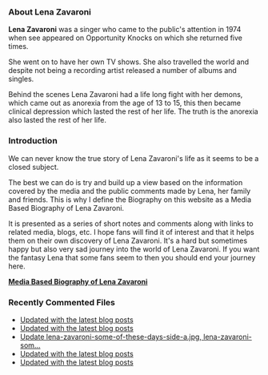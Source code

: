 ### About Lena Zavaroni

<p><strong>Lena Zavaroni</strong> was a singer who came to the public's attention in 1974 when see appeared on Opportunity Knocks on which she returned five times.</p>

<p>She went on to have her own TV shows. She also travelled the world and despite not being a recording artist released a number of albums and singles.</p>

<p>Behind the scenes Lena Zavaroni had a life long fight with her demons, which came out as anorexia from the age of 13 to 15, this then became clinical depression which lasted the rest of her life. The truth is the anorexia also lasted the rest of her life.</p>

### Introduction

<p>We can never know the true story of Lena Zavaroni's life as it seems to be a closed subject.</p>

<p>The best we can do is try and build up a view based on the information covered by the media and the public comments made by Lena, her family and friends. This is why I define the Biography on this website as a Media Based Biography of Lena Zavaroni.</p>

<p>It is presented as a series of short notes and comments along with links to related media, blogs, etc. I hope fans will find it of interest and that it helps them on their own discovery of Lena Zavaroni. It's a hard but sometimes happy but also very sad journey into the world of Lena Zavaroni. If you want the fantasy Lena that some fans seem to then you should end your journey here.</p>

<a href="https://fanzoflenazavaroni.github.io/biography/lena-zavaroni/"><strong>Media Based Biography of Lena Zavaroni</strong></a>

### Recently Commented Files

<!-- BLOG-POST-LIST:START -->
- [Updated with the latest blog posts](https://github.com/FanzOfLenaZavaroni/fanzoflenazavaroni.github.io/commit/897c4cf6bd7a4da0549ea94f257176c10bd07d6e)
- [Updated with the latest blog posts](https://github.com/FanzOfLenaZavaroni/fanzoflenazavaroni.github.io/commit/e05d2c051c7aad53a80ab551f1b853f7809ccd73)
- [Update lena-zavaroni-some-of-these-days-side-a.jpg, lena-zavaroni-som…](https://github.com/FanzOfLenaZavaroni/fanzoflenazavaroni.github.io/commit/4d9c42649aee1476d824833dcdf162e03c0dadc4)
- [Updated with the latest blog posts](https://github.com/FanzOfLenaZavaroni/fanzoflenazavaroni.github.io/commit/6ef2b0c3e9a670b767018bf18daf5e88a9502b71)
- [Updated with the latest blog posts](https://github.com/FanzOfLenaZavaroni/fanzoflenazavaroni.github.io/commit/3905f11c0f7a01b28f4995c331565912b6067919)
<!-- BLOG-POST-LIST:END -->
